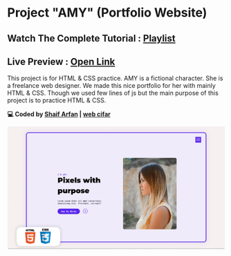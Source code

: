 # Project "AMY" (Portfolio Website)

## Watch The Complete Tutorial : [Playlist](https://www.youtube.com/playlist?list=PLRv_Gd5w9e7m_6DqBDtb1gbG6ikBq2HJ3)

## Live Preview : [Open Link](https://shaifarfan.github.io/Protfolio-full-modern-website-amy/)

This project is for HTML & CSS practice. AMY is a fictional character. She is a freelance web designer. We made this nice portfolio for her with mainly HTML & CSS. Though we used few lines of js but the main purpose of this project is to practice HTML & CSS.

<b>💻 Coded by [Shaif Arfan](https://instagram.com/shaifarfan08) | [web cifar](https://webcifar.com)</b>

![Watch Now](./image/ReadMeBanner.png)
